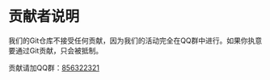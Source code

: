 # 贡献者说明
我们的Git仓库不接受任何贡献，因为我们的活动完全在QQ群中进行。如果你执意要通过Git贡献，只会被抵制。

贡献请加QQ群：[856322321](http://qm.qq.com/cgi-bin/qm/qr?_wv=1027&k=VSOIguOI9IZIpOOBlPdiVzaFQuWuMZMq&authKey=3DfDZ0kWSam6kLSXe26RcmXZZwWJSKyUzoLZTP42DpPOotmW3n%2F54eL0VHTj%2FtMh&noverify=0&group_code=856322321)
